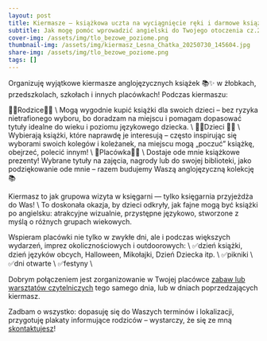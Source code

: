 ```yaml
---
layout: post
title: Kiermasze – książkowa uczta na wyciągnięcie ręki i darmowe książki dla placówek!
subtitle: Jak mogę pomóc wprowadzić angielski do Twojego otoczenia cz.2
cover-img: /assets/img/tlo_bezowe_poziome.png
thumbnail-img: /assets/img/kiermasz_Lesna_Chatka_20250730_145604.jpg
share-img: /assets/img/tlo_bezowe_poziome.png
tags: []
---
```

<p>Organizuję wyjątkowe kiermasze anglojęzycznych książek 📚✨ w żłobkach, przedszkolach, szkołach i innych placówkach!
Podczas kiermaszu:
</p>
👱‍♀️Rodzice🧔‍♂️ \
Mogą wygodnie kupić książki dla swoich dzieci – bez ryzyka nietrafionego wyboru, bo doradzam na miejscu i pomagam dopasować tytuły idealne do wieku i poziomu językowego dziecka. \
👧👦Dzieci 👶🧒 \
Wybierają książki, które naprawdę je interesują – często inspirując się wyborami swoich kolegów i koleżanek, na miejscu mogą „poczuć” książkę, obejrzeć, polecić innym! \
🏫Placówka👩‍🏫 \
Dostaje ode mnie książkowe prezenty! Wybrane tytuły na zajęcia, nagrody lub do swojej biblioteki, jako podziękowanie ode mnie – razem budujemy Waszą anglojęzyczną kolekcję 📚
<p>Kiermasz to jak grupowa wizyta w księgarni — tylko księgarnia przyjeżdża do Was! \
To doskonała okazja, by dzieci odkryły, jak fajne mogą być książki po angielsku: atrakcyjne wizualnie, przystępne językowo, stworzone z myślą o różnych grupach wiekowych.
</p>
Wspieram placówki nie tylko w zwykłe dni, ale i podczas większych wydarzeń, imprez okolicznościowych i outdoorowych: \
✅dzień książki, dzień języków obcych, Halloween, Mikołajki, Dzień Dziecka itp. \
✅pikniki \
✅dni otwarte \
✅festyny \

Dobrym połączeniem jest zorganizowanie w Twojej placówce [zabaw lub warsztatów czytelniczych](https://hadzicka.pl/2025-08-24-co-robie-3-warsztaty/) tego samego dnia, lub w dniach poprzedzających kiermasz.

Zadbam o wszystko: dopasuję się do Waszych terminów i lokalizacji, przygotuję plakaty informujące rodziców – wystarczy, że się ze mną [skontaktujesz](https://hadzicka.pl/contact)!